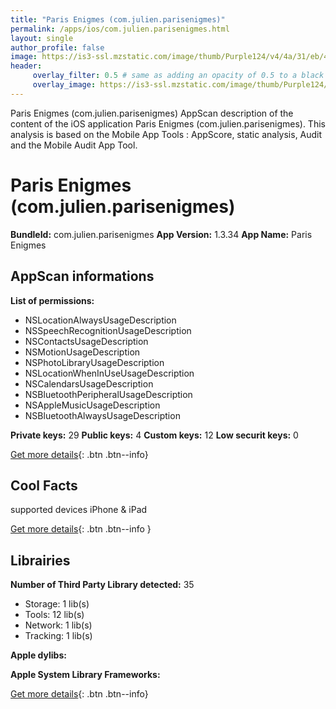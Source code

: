 ```yaml
---
title: "Paris Enigmes (com.julien.parisenigmes)"
permalink: /apps/ios/com.julien.parisenigmes.html
layout: single
author_profile: false
image: https://is3-ssl.mzstatic.com/image/thumb/Purple124/v4/4a/31/eb/4a31eb7c-599d-098c-33e5-2185623375e7/AppIcon-1x_U007emarketing-0-7-0-0-85-220.png/512x512bb.jpg
header: 
     overlay_filter: 0.5 # same as adding an opacity of 0.5 to a black background
     overlay_image: https://is3-ssl.mzstatic.com/image/thumb/Purple124/v4/4a/31/eb/4a31eb7c-599d-098c-33e5-2185623375e7/AppIcon-1x_U007emarketing-0-7-0-0-85-220.png/512x512bb.jpg
---
```

Paris Enigmes (com.julien.parisenigmes) AppScan description of the content of the iOS application Paris Enigmes (com.julien.parisenigmes). This analysis is based on the Mobile App Tools : AppScore, static analysis, Audit and the Mobile Audit App Tool.

# Paris Enigmes (com.julien.parisenigmes)

**BundleId:** com.julien.parisenigmes
**App Version:** 1.3.34
**App Name:** Paris Enigmes


## AppScan informations 

**List of permissions:** 
- NSLocationAlwaysUsageDescription
- NSSpeechRecognitionUsageDescription
- NSContactsUsageDescription
- NSMotionUsageDescription
- NSPhotoLibraryUsageDescription
- NSLocationWhenInUseUsageDescription
- NSCalendarsUsageDescription
- NSBluetoothPeripheralUsageDescription
- NSAppleMusicUsageDescription
- NSBluetoothAlwaysUsageDescription
  
  
**Private keys:** 29
**Public keys:** 4
**Custom keys:** 12
**Low securit keys:** 0
  
[Get more details](/pricing.html){: .btn .btn--info}

## Cool Facts

supported devices iPhone & iPad
  
[Get more details](/pricing.html){: .btn .btn--info }

## Librairies 
**Number of Third Party Library detected:** 35
- Storage: 1 lib(s)
- Tools: 12 lib(s)
- Network: 1 lib(s)
- Tracking: 1 lib(s)


**Apple dylibs:**


**Apple System Library Frameworks:**


  
[Get more details](/pricing.html){: .btn .btn--info}

